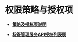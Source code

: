 # 权限策略与授权项<a name="zh-cn_topic_0170638684"></a>

-   **[策略及授权项说明](策略及授权项说明.md)**  

-   **[标签管理服务API授权列表项](标签管理服务API授权列表项.md)**  


